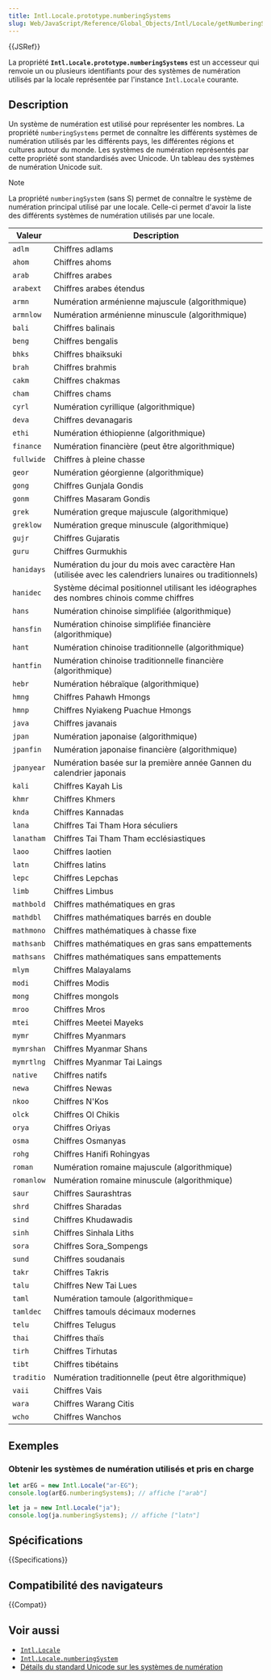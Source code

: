 ```yaml
---
title: Intl.Locale.prototype.numberingSystems
slug: Web/JavaScript/Reference/Global_Objects/Intl/Locale/getNumberingSystems
---
```


{{JSRef}}

La propriété **`Intl.Locale.prototype.numberingSystems`** est un accesseur qui renvoie un ou plusieurs identifiants pour des systèmes de numération utilisés par la locale représentée par l'instance `Intl.Locale` courante.

## Description

Un système de numération est utilisé pour représenter les nombres. La propriété `numberingSystems` permet de connaître les différents systèmes de numération utilisés par les différents pays, les différentes régions et cultures autour du monde. Les systèmes de numération représentés par cette propriété sont standardisés avec Unicode. Un tableau des systèmes de numération Unicode suit.

> [!NOTE]
> La propriété `numberingSystem` (sans S) permet de connaître le système de numération principal utilisé par une locale. Celle-ci permet d'avoir la liste des différents systèmes de numération utilisés par une locale.

| Valeur     | Description                                                                                             |
| ---------- | ------------------------------------------------------------------------------------------------------- |
| `adlm`     | Chiffres adlams                                                                                         |
| `ahom`     | Chiffres ahoms                                                                                          |
| `arab`     | Chiffres arabes                                                                                         |
| `arabext`  | Chiffres arabes étendus                                                                                 |
| `armn`     | Numération arménienne majuscule (algorithmique)                                                         |
| `armnlow`  | Numération arménienne minuscule (algorithmique)                                                         |
| `bali`     | Chiffres balinais                                                                                       |
| `beng`     | Chiffres bengalis                                                                                       |
| `bhks`     | Chiffres bhaiksuki                                                                                      |
| `brah`     | Chiffres brahmis                                                                                        |
| `cakm`     | Chiffres chakmas                                                                                        |
| `cham`     | Chiffres chams                                                                                          |
| `cyrl`     | Numération cyrillique (algorithmique)                                                                   |
| `deva`     | Chiffres devanagaris                                                                                    |
| `ethi`     | Numération éthiopienne (algorithmique)                                                                  |
| `finance`  | Numération financière (peut être algorithmique)                                                         |
| `fullwide` | Chiffres à pleine chasse                                                                                |
| `geor`     | Numération géorgienne (algorithmique)                                                                   |
| `gong`     | Chiffres Gunjala Gondis                                                                                 |
| `gonm`     | Chiffres Masaram Gondis                                                                                 |
| `grek`     | Numération greque majuscule (algorithmique)                                                             |
| `greklow`  | Numération greque minuscule (algorithmique)                                                             |
| `gujr`     | Chiffres Gujaratis                                                                                      |
| `guru`     | Chiffres Gurmukhis                                                                                      |
| `hanidays` | Numération du jour du mois avec caractère Han (utilisée avec les calendriers lunaires ou traditionnels) |
| `hanidec`  | Système décimal positionnel utilisant les idéographes des nombres chinois comme chiffres                |
| `hans`     | Numération chinoise simplifiée (algorithmique)                                                          |
| `hansfin`  | Numération chinoise simplifiée financière (algorithmique)                                               |
| `hant`     | Numération chinoise traditionnelle (algorithmique)                                                      |
| `hantfin`  | Numération chinoise traditionnelle financière (algorithmique)                                           |
| `hebr`     | Numération hébraïque (algorithmique)                                                                    |
| `hmng`     | Chiffres Pahawh Hmongs                                                                                  |
| `hmnp`     | Chiffres Nyiakeng Puachue Hmongs                                                                        |
| `java`     | Chiffres javanais                                                                                       |
| `jpan`     | Numération japonaise (algorithmique)                                                                    |
| `jpanfin`  | Numération japonaise financière (algorithmique)                                                         |
| `jpanyear` | Numération basée sur la première année Gannen du calendrier japonais                                    |
| `kali`     | Chiffres Kayah Lis                                                                                      |
| `khmr`     | Chiffres Khmers                                                                                         |
| `knda`     | Chiffres Kannadas                                                                                       |
| `lana`     | Chiffres Tai Tham Hora séculiers                                                                        |
| `lanatham` | Chiffres Tai Tham Tham ecclésiastiques                                                                  |
| `laoo`     | Chiffres laotien                                                                                        |
| `latn`     | Chiffres latins                                                                                         |
| `lepc`     | Chiffres Lepchas                                                                                        |
| `limb`     | Chiffres Limbus                                                                                         |
| `mathbold` | Chiffres mathématiques en gras                                                                          |
| `mathdbl`  | Chiffres mathématiques barrés en double                                                                 |
| `mathmono` | Chiffres mathématiques à chasse fixe                                                                    |
| `mathsanb` | Chiffres mathématiques en gras sans empattements                                                        |
| `mathsans` | Chiffres mathématiques sans empattements                                                                |
| `mlym`     | Chiffres Malayalams                                                                                     |
| `modi`     | Chiffres Modis                                                                                          |
| `mong`     | Chiffres mongols                                                                                        |
| `mroo`     | Chiffres Mros                                                                                           |
| `mtei`     | Chiffres Meetei Mayeks                                                                                  |
| `mymr`     | Chiffres Myanmars                                                                                       |
| `mymrshan` | Chiffres Myanmar Shans                                                                                  |
| `mymrtlng` | Chiffres Myanmar Tai Laings                                                                             |
| `native`   | Chiffres natifs                                                                                         |
| `newa`     | Chiffres Newas                                                                                          |
| `nkoo`     | Chiffres N'Kos                                                                                          |
| `olck`     | Chiffres Ol Chikis                                                                                      |
| `orya`     | Chiffres Oriyas                                                                                         |
| `osma`     | Chiffres Osmanyas                                                                                       |
| `rohg`     | Chiffres Hanifi Rohingyas                                                                               |
| `roman`    | Numération romaine majuscule (algorithmique)                                                            |
| `romanlow` | Numération romaine minuscule (algorithmique)                                                            |
| `saur`     | Chiffres Saurashtras                                                                                    |
| `shrd`     | Chiffres Sharadas                                                                                       |
| `sind`     | Chiffres Khudawadis                                                                                     |
| `sinh`     | Chiffres Sinhala Liths                                                                                  |
| `sora`     | Chiffres Sora_Sompengs                                                                                  |
| `sund`     | Chiffres soudanais                                                                                      |
| `takr`     | Chiffres Takris                                                                                         |
| `talu`     | Chiffres New Tai Lues                                                                                   |
| `taml`     | Numération tamoule (algorithmique=                                                                      |
| `tamldec`  | Chiffres tamouls décimaux modernes                                                                      |
| `telu`     | Chiffres Telugus                                                                                        |
| `thai`     | Chiffres thaïs                                                                                          |
| `tirh`     | Chiffres Tirhutas                                                                                       |
| `tibt`     | Chiffres tibétains                                                                                      |
| `traditio` | Numération traditionnelle (peut être algorithmique)                                                     |
| `vaii`     | Chiffres Vais                                                                                           |
| `wara`     | Chiffres Warang Citis                                                                                   |
| `wcho`     | Chiffres Wanchos                                                                                        |

## Exemples

### Obtenir les systèmes de numération utilisés et pris en charge

```js
let arEG = new Intl.Locale("ar-EG");
console.log(arEG.numberingSystems); // affiche ["arab"]
```

```js
let ja = new Intl.Locale("ja");
console.log(ja.numberingSystems); // affiche ["latn"]
```

## Spécifications

{{Specifications}}

## Compatibilité des navigateurs

{{Compat}}

## Voir aussi

- [`Intl.Locale`](/fr/docs/Web/JavaScript/Reference/Global_Objects/Intl/Locale)
- [`Intl.Locale.numberingSystem`](/fr/docs/Web/JavaScript/Reference/Global_Objects/Intl/Locale/numberingSystem)
- [Détails du standard Unicode sur les systèmes de numération](https://github.com/unicode-org/cldr/blob/master/common/supplemental/numberingSystems.xml)
